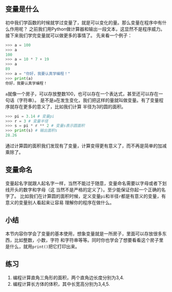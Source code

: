 ## 变量是什么
初中我们学函数的时候就学过变量了，就是可以变化的量。那么变量在程序中有什么作用呢？
之前我们用Python做计算器和输出一段文本，这显然不是程序威力。接下来我们学完变量就可以做更多的事情了。
先来看一个例子：

```python
>>> a = 100 
>>> a
100
>>> a = 10 * 7 + 19
>>> a
89
>>> a = "你好，我要认真学编程！"
>>> print(a)
你好，我要认真学编程！

```

`a`就像一个房子，可以存放整数100，也可以存在一个表达式，甚至还可以存在一句话（字符串）。
是不是`a`在发生变化，我们把这样的量就叫做变量。有了变量程序就存在更多的意义了，比如我们计算
半径为3的圆的面积。

```python
>>> pi = 3.14 # 变量pi
>>> r = 3 # 变量半径
>>> s = pi * r ** 2 # 变量s表示圆面积
>>> print(s) # 输出面积s
28.26
```

通过计算圆的面积我们发现有了变量，计算变得更有意义了，而不再是简单的加减乘除了。

## 变量命名
变量起名字就跟人起名字一样，当然不能过于随意，变量命名需要以字母或者下划线开头的数字和字母（这
当然不是严格的定义了）。至少能保证你起一个正确的名字了。
比如我们在计算圆的面积时候，定义变量`pi`和半径`r`都是有意义的变量，有意义的变量别人看起来让容易
理解你的程序在做什么。

## 小结
本节内容你学会了变量的基本使用，想象变量就是一所房子，里面可以存放很多东西，比如整数，小数，字符
和字符串等等。同时你也学会了想要看看这个房子里是什么，就用`print()`把它打印出来。

## 练习
1. 编程计算直角三角形的面积，两个直角边长度分别为3,4.
2. 编程计算长方体的体积，其中长宽高分别为3,4,5.
